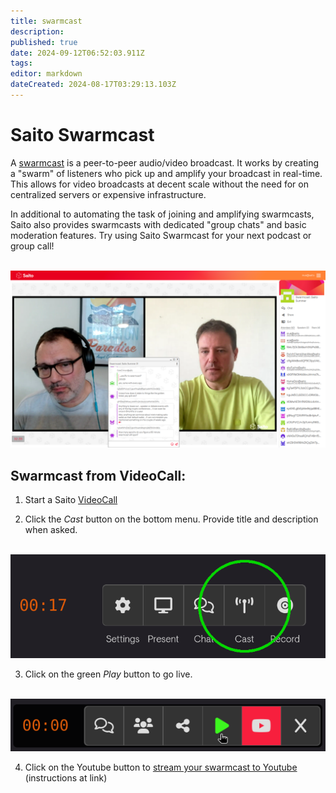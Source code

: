 ```yaml
---
title: swarmcast
description: 
published: true
date: 2024-09-12T06:52:03.911Z
tags: 
editor: markdown
dateCreated: 2024-08-17T03:29:13.103Z
---
```


# Saito Swarmcast

A [swarmcast](https://saito.io/swarmcast) is a peer-to-peer audio/video broadcast. It works by creating a "swarm" of listeners who pick up and amplify your broadcast in real-time. This allows for video broadcasts at decent scale without the need for on centralized servers or expensive infrastructure.

In additional to automating the task of joining and amplifying swarmcasts, Saito also provides swarmcasts with dedicated "group chats" and basic moderation features. Try using Saito Swarmcast for your next podcast or group call!

<br/>
<img src="/swarmcast-chat.png" style="width:600px" />
          
## Swarmcast from VideoCall:

1. Start a Saito [VideoCall](https://saito.io/videocall/)

2. Click the *Cast* button on the bottom menu. Provide title and description when asked.

<br />
<img src="/step1-cast-circle-small.png" style="width:600px" />

3. Click on the green *Play* button to go live.

<br />
<img src="/hit-play-swarmcast.png" style="width:600px" />

4. Click on the Youtube button to [stream your swarmcast to Youtube](/tech/applications/swarmcast/youtube) (instructions at link)



